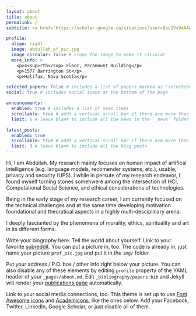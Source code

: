```yaml
---
layout: about
title: about
permalink: /
subtitle: <a href='https://scholar.google.ca/citations?user=Bec2Vs0AAAAJ&hl=en'>[Google Scholar]</a> <a href='https://www.linkedin.com/in/chy-md-abdullah'>[LinkedIn]</a>

profile:
  align: right
  image: abdullah_pf_pic.jpg
  image_circular: false # crops the image to make it circular
  more_info: >
    <p>4<sup>rth</sup> Floor, Paramount Building</p>
    <p>1577 Barrington St</p>
    <p>Halifax, Nova Scotia</p>

selected_papers: false # includes a list of papers marked as "selected={true}"
social: true # includes social icons at the bottom of the page

announcements:
  enabled: true # includes a list of news items
  scrollable: true # adds a vertical scroll bar if there are more than 3 news items
  limit: 5 # leave blank to include all the news in the `_news` folder

latest_posts:
  enabled: true
  scrollable: true # adds a vertical scroll bar if there are more than 3 new posts items
  limit: 3 # leave blank to include all the blog posts
---
```


Hi, I am Abdullah. My research mainly focuses on human impact of artifical intelligence (e.g. language models, recomender systems, etc.), usable, privacy and security (UPS). I while in persute of my research endeavor, I found myself turning stones somehwere among the intersection of HCI, Computational Social Science, and ethical considerations of technologies. 

Being in the early stage of my research career, I am currently focused on the technical challenges and at the same time developing motivation foundational and theoratical aspects in a highly multi-desciplinary arena. 

I deeply fascianted by the phenomena of morality, ethics, spirituality and art in its different forms.

Write your biography here. Tell the world about yourself. Link to your favorite [subreddit](http://reddit.com). You can put a picture in, too. The code is already in, just name your picture `prof_pic.jpg` and put it in the `img/` folder.

Put your address / P.O. box / other info right below your picture. You can also disable any of these elements by editing `profile` property of the YAML header of your `_pages/about.md`. Edit `_bibliography/papers.bib` and Jekyll will render your [publications page](/al-folio/publications/) automatically.

Link to your social media connections, too. This theme is set up to use [Font Awesome icons](https://fontawesome.com/) and [Academicons](https://jpswalsh.github.io/academicons/), like the ones below. Add your Facebook, Twitter, LinkedIn, Google Scholar, or just disable all of them.

